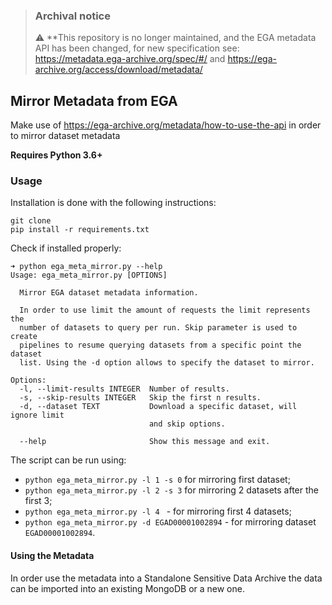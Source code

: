 > ### Archival notice
> :warning: **This repository is no longer maintained, and the EGA metadata API has been changed, for new specification see: https://metadata.ega-archive.org/spec/#/ and https://ega-archive.org/access/download/metadata/

## Mirror Metadata from EGA 

Make use of https://ega-archive.org/metadata/how-to-use-the-api in order to mirror dataset metadata

**Requires Python 3.6+**

### Usage

Installation is done with the following instructions:
```
git clone
pip install -r requirements.txt
```

Check if installed properly:
```
➜ python ega_meta_mirror.py --help
Usage: ega_meta_mirror.py [OPTIONS]

  Mirror EGA dataset metadata information.

  In order to use limit the amount of requests the limit represents the
  number of datasets to query per run. Skip parameter is used to create
  pipelines to resume querying datasets from a specific point the dataset
  list. Using the -d option allows to specify the dataset to mirror.

Options:
  -l, --limit-results INTEGER  Number of results.
  -s, --skip-results INTEGER   Skip the first n results.
  -d, --dataset TEXT           Download a specific dataset, will ignore limit
                               and skip options.

  --help                       Show this message and exit.
```

The script can be run using:

* `python ega_meta_mirror.py -l 1 -s 0` for mirroring first dataset;
* `python ega_meta_mirror.py -l 2 -s 3` for mirroring 2 datasets after the first 3;
* `python ega_meta_mirror.py -l 4 ` - for mirroring first 4 datasets;
* `python ega_meta_mirror.py -d EGAD00001002894` - for mirroring dataset `EGAD00001002894`.


#### Using the Metadata 

In order use the metadata into a Standalone Sensitive Data Archive the data can be imported into an existing MongoDB or a new one.
